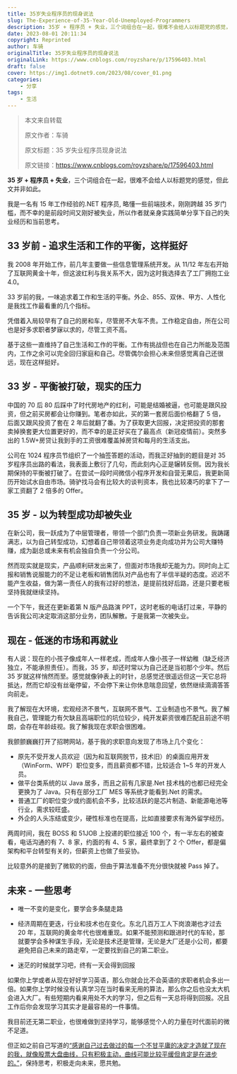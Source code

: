 ```yaml
---
title: 35岁失业程序员的现身说法
slug: The-Experience-of-35-Year-Old-Unemployed-Programmers
description: 35岁 + 程序员 + 失业，三个词组合在一起，很难不会给人以标题党的感觉，但此文并非如此。
date: 2023-08-01 20:11:34
copyright: Reprinted
author: 车骑
originalTitle: 35岁失业程序员的现身说法
originalLink: https://www.cnblogs.com/royzshare/p/17596403.html
draft: false
cover: https://img1.dotnet9.com/2023/08/cover_01.png
categories: 
    - 分享
tags: 
    - 生活
---
```


> 本文来自转载
>
> 原文作者：车骑
>
> 原文标题：35 岁失业程序员现身说法
>
> 原文链接：https://www.cnblogs.com/royzshare/p/17596403.html

**35 岁 + 程序员 + 失业**，三个词组合在一起，很难不会给人以标题党的感觉，但此文并非如此。

我是一名有 15 年工作经验的.NET 程序员, 略懂一些前端技术，刚刚跨越 35 岁门槛，而不幸的是前段时间又刚好被失业，所以作者就亲身实践简单分享下自己的失业经历和当前思考。

## 33 岁前 - 追求生活和工作的平衡，这样挺好

我 2008 年开始工作，前几年主要做一些信息管理系统开发。从 11/12 年左右开始了互联网黄金十年，但这波红利与我关系不大，因为这时我选择去了工厂拥抱工业 4.0。

33 岁前的我，一味追求着工作和生活的平衡。外企、855、双休、甲方、人性化是我找工作最看重的几个指标。

凭借着入局较早有了自己的房和车，尽管房不大车不贵。工作稳定自由，所在公司也是好多求职者梦寐以求的，尽管工资不高。

基于这些一直维持了自己生活和工作的平衡。工作有挑战但也在自己力所能及范围内，工作之余可以完全回归家庭和自己。尽管偶尔会担心未来但感觉离自己还很远，现在这样挺好。

## 33 岁 - 平衡被打破，现实的压力

中国的 70 后 80 后踩中了时代房地产的红利，可能是结婚被逼，也可能是跟风投资，但之前买房都会让你赚到。笔者亦如此，买的第一套房后面价格翻了 5 倍，后面又跟风投资了套在 2 年后就翻了番。为了获取更大回报，决定把投资的那套卖掉换套更大位置更好的，而不幸的是正好买在了最高点（新冠疫情前）。突然多出的 1.5W+房贷让我到手的工资很难覆盖掉房贷和每月的生活支出。

公司在 1024 程序员节组织了一个抽签答题的活动，而我正好抽到的题目是对 35 岁程序员出路的看法，我表面上敷衍了几句，而此刻内心正是辗转反侧。因为我长期保持的平衡被打破了。在尝试一段时间微信小程序开发和自营无果后，我更新简历开始试水自由市场。骑驴找马会有比较大的谈判资本，我也比较凑巧的拿下了一家工资翻了 2 倍多的 Offer。

## 35 岁 - 以为转型成功却被失业

在新公司，我一跃成为了中层管理者，带领一个部门负责一项新业务研发。我踌躇满志，以为自己转型成功，幻想着自己带领着这项业务走向成功并为公司大赚特赚，成为副总或未来有机会独自负责一个分公司。

然而现实就是现实，产品顺利研发出来了，但面对市场我却无能为力。同时向上汇报和销售说服能力的不足让老板和销售团队对产品也有了半信半疑的态度。迟迟不能产生收益，做为第一责任人的我有过好的想法，是提前找好后路，还是只要老板坚持我就继续坚持。

一个下午，我还在更新着第 N 版产品路演 PPT，这时老板的电话打过来，平静的告诉我公司决定取消这部分业务，团队解散。于是我第一次被失业。

## 现在 - 低迷的市场和再就业

有人说：现在的小孩子像成年人一样老成，而成年人像小孩子一样幼稚（缺乏经济独立，不能承担责任）。而我，35 岁，却还时常以为自己还是当初那个少年。然后 35 岁就这样悄然而至。感觉就像钟表上的时针，总感觉还很遥远但这一天它总将抵达，然而它却没有丝毫停留，不会停下来让你休息喘息回望，依然继续滴滴答答向前走。

我了解现在大环境，宏观经济不景气，互联网不景气、工业制造也不景气。我了解我自己，管理能力有欠缺且高端职位的坑位较少，纯开发薪资很难匹配且前途不明朗，会存在年龄歧视。我了解我现在求职会很困难。

我颤颤巍巍打开了招聘网站，基于我的求职意向发现了市场上几个变化：

- 原先不受开发人员欢迎（因为和互联网脱节，技术旧）的桌面应用开发（WinForm、WPF）职位变多，而且薪资都不错，比较适合 1~5 年的开发人员。
- 做平台类系统的以 Java 居多，而且之前有几家是.Net 技术栈的也都已经完全更换为了 Java。只有在部分工厂 MES 等系统才能看到.Net 的需求。
- 普通工厂的职位变少或约面机会不多，比较活跃的是芯片制造、新能源电池等行业，需求较旺盛。
- 外企的人头冻结或变少，硬性标准也在提高，比如直接要求有海外留学经历。

两周时间，我在 BOSS 和 51JOB 上投递的职位接近 100 个，有一半左右的被查看，电话沟通的有 7、8 家，约面的有 4、5 家，最终拿到了 2 个 Offer，都是偏架构和平台转型有关的，但薪资上也做了些妥协。

比较意外的是接到了微软的约面，但由于算法准备不充分很快就被 Pass 掉了。

## 未来 - 一些思考

- 唯一不变的是变化，要学会多条腿走路
- 经济周期在更迭，行业和技术也在变化。东北几百万工人下岗浪潮也才过去 20 年，互联网的黄金年代也很难重现。如果不能预测和跟进时代的车轮，那就要学会多种谋生手段，无论是技术还是管理，无论是大厂还是小公司，都要避免把自己未来的路走窄，一定要找到自己的第二职业。

- 迷茫的时候就学习吧，终有一天会得到回报

如果你上学或者从现在好好学习英语，那么你就会比不会英语的求职者机会多出一倍。如果你上学时候没有认真学习在当时看来无用的算法，那么你之后也没太大机会进入大厂。有些短期内看来用处不大的学习，但之后有一天总将得到回报。况且工作后你会发现学习其实才是最容易的一件事情。

我目前还无第二职业，也很难做到坚持学习，能够感觉个人的力量在时代面前的微不足道。

但正如之前自己写道的[“感谢自己过去做过的每一个不甘平庸的决定才造就了现在的我，就像股票大盘曲线，只有积极主动，曲线可能比较平缓但肯定是在进步的。”](https://mp.weixin.qq.com/s/HKmQydgcJa45G8DV6O8RNQ)，保持思考，积极走向未来，愿共勉。

